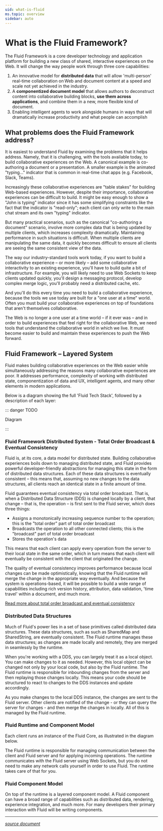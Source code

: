 ```yaml
---
uid: what-is-fluid
ms.topic: overview
sidebar: auto
---
```


# What is the Fluid Framework?

The Fluid Framework is a core developer technology and application platform for building a new class of shared,
interactive experiences on the Web. It will change the way people work through three core capabilities:

1. An innovative model for **distributed data** that will allow 'multi-person' real-time collaboration on Web and document
   content at a speed and scale not yet achieved in the industry.
2. A **componentized document model** that allows authors to deconstruct content into collaborative building blocks,
   **use them across applications**, and combine them in a new, more flexible kind of document.
3. Enabling intelligent agents to work alongside humans in ways that will dramatically increase productivity and what
   people can accomplish

## What problems does the Fluid Framework address?

It is easiest to understand Fluid by examining the problems that it helps address. Namely, that it is challenging, with
the tools available today, to build collaborative experiences on the Web. A canonical example is co-authoring a document
or a presentation. A smaller example is the animated "typing..."  indicator that is common in real-time chat apps (e.g.
Facebook, Slack, Teams).

Increasingly these collaborative experiences are "table stakes" for building Web-based experiences. However, despite
their importance, collaborative experiences can be difficult to build. It might be easy enough to show a "John is
typing" indicator since it has some simplifying constraints like the fact that the indicator is "read-only"; each client
can only write to the main chat stream and its own "typing" indicator.

But many practical scenarios, such as the canonical "co-authoring a document" scenario, involve more complex data that
is being updated by multiple clients, which increases complexity dramatically. Maintaining performance in such
situations is difficult. When multiple clients are manipulating the same data, it quickly becomes difficult to ensure
all clients are seeing the same consistent view of the data.

The way our industry-standard tools work today, if you want to build a collaborative experience – or more likely – add
some collaborative interactivity to an existing experience, you'll have to build quite a bit of infrastructure. For
example, you will likely need to use Web Sockets to keep clients updated quickly, you'll design a messaging protocol,
develop complex merge logic, you'll probably need a distributed cache, etc.

And you'll do this every time you need to build a collaborative experience, because the tools we use today are built for
a "one user at a time" world. Often you must build your collaborative experiences on top of foundations that aren't
themselves collaborative.

The Web is no longer a one user at a time world – if it ever was – and in order to build experiences that feel right for
the collaborative Web, we need tools that understand the collaborative world in which we live. It must become easier to
build and maintain these experiences to push the Web forward.

## Fluid Framework – Layered System

Fluid makes building collaborative experiences on the Web easier while simultaneously addressing the reasons many
collaborative experiences are poor. It addresses performance, complexity of working with distributed state,
componentization of data and UX, intelligent agents, and many other elements in modern applications.

Below is a diagram showing the full 'Fluid Tech Stack', followed by a description of each layer:

::: danger TODO

Diagram

:::

### Fluid Framework Distributed System - Total Order Broadcast & Eventual Consistency

Fluid is, at its core, a data model for distributed state. Building collaborative experiences boils down to managing
distributed state, and Fluid provides powerful developer-friendly abstractions for managing this state in the form of
distributed data structures. Each of these data structures is eventually consistent – this means that, assuming no new
changes to the data structures, all clients reach an identical state in a finite amount of time.

Fluid guarantees eventual consistency via total order broadcast. That is, when a Distributed Data Structure (DDS) is
changed locally by a client, that change – that is, the operation – is first sent to the Fluid server, which does three
things:

- Assigns a monotonically increasing sequence number to the operation; this is the "total order" part of total order broadcast
- Broadcasts the operation to all other connected clients; this is the "broadcast" part of total order broadcast
- Stores the operation's data

This means that each client can apply every operation from the server to their local state in the same order, which in
turn means that each client will eventually be consistent with the client that originated the change.

The quality of eventual consistency improves performance because local changes can be made optimistically, knowing that
the Fluid runtime will merge the change in the appropriate way eventually. And because the system is operations-based,
it will be possible to build a wide range of capabilities including rich version history, attribution, data validation,
'time travel' within a document, and much more.

[Read more about total order broadcast and eventual consistency](./how/tob.md)

### Distributed Data Structures

Much of Fluid's power lies in a set of base primitives called distributed data structures. These data structures, such
as such as SharedMap and SharedString, are eventually consistent. The Fluid runtime manages these data structures; as
changes are made locally and remotely, they are merged in seamlessly by the runtime.

When you're working with a DDS, you can largely treat it as a local object. You can make changes to it as needed.
However, this local object can be changed not only by your local code, but also by the Fluid runtime. The Fluid runtime
is responsible for inbounding changes from the server and then replaying those changes locally. This means your code
should be structured to react to changes to the DDS instances and update accordingly.

As you make changes to the local DDS instance, the changes are sent to the Fluid server. Other clients are notified of
the change - or they can query the server for changes - and then merge the changes in locally. All of this is managed by
the Fluid runtime.

### Fluid Runtime and Component Model

Each client runs an instance of the Fluid Core, as illustrated in the diagram below.

The Fluid runtime is responsible for managing communication between the client and Fluid server and for applying
incoming operations. The runtime communicates with the Fluid server using Web Sockets, but you do not need to make any
network calls yourself in order to use Fluid. The runtime takes care of that for you.

### Fluid Component Model

On top of the runtime is a layered component model. A Fluid component can have a broad range of capabilities such as
distributed data, rendering, experience integration, and much more. For many developers their primary interaction with
Fluid will be writing components.

<vue-markdown v-if="$themeConfig.DOCS_AUDIENCE === 'internal'">

***

_[source document](https://microsoft.sharepoint.com/:w:/t/Prague/ESoVbMxYtoJKp1CqUUsycjYBuURKe1x3Bwgp4_2yCzrH3A?e=KeWZQd)_
</vue-markdown>
